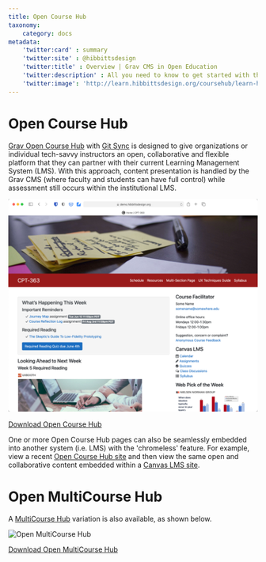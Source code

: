 ```yaml
---
title: Open Course Hub
taxonomy:
    category: docs
metadata:
    'twitter:card' : summary
    'twitter:site' : @hibbittsdesign
    'twitter:title' : Overview | Grav CMS in Open Education
    'twitter:description' : All you need to know to get started with the open source Grav CMS Open Course Hub skeleton package.
    'twitter:image': 'http://learn.hibbittsdesign.org/coursehub/learn-hibbittsdesign.png'
---
```


# Open Course Hub

[Grav Open Course Hub](https://github.com/hibbitts-design/grav-skeleton-course-hub) with [Git Sync](https://github.com/trilbymedia/grav-plugin-git-sync) is designed to give organizations or individual tech-savvy instructors an open, collaborative and flexible platform that they can partner with their current Learning Management System (LMS). With this approach, content presentation is handled by the Grav CMS (where faculty and students can have full control) while assessment still occurs within the institutional LMS.

![Open Course Hub](coursehub.png)

[Download Open Course Hub](http://hibbittsdesign.org/blog/downloads/grav-skeleton-course-hub.zip?classes=button)

One or more Open Course Hub pages can also be seamlessly embedded into another system (i.e. LMS) with the 'chromeless' feature. For example, view a recent [Open Course Hub site](https://paulhibbitts.net/cmpt-363/193/home) and then view the same open and collaborative content embedded within a [Canvas LMS site](https://canvas.sfu.ca/courses/47119).

# Open MultiCourse Hub

A [MultiCourse Hub](https://demo.hibbittsdesign.org/grav-skeleton-open-matter-multi-course-hub-site/) variation is also available, as shown below.

![Open MultiCourse Hub](/opencoursehub/multicourse-hub/course-list-page.png)

[Download Open MultiCourse Hub](http://hibbittsdesign.org/blog/downloads/grav-skeleton-multicourse-hub.zip?classes=button)
